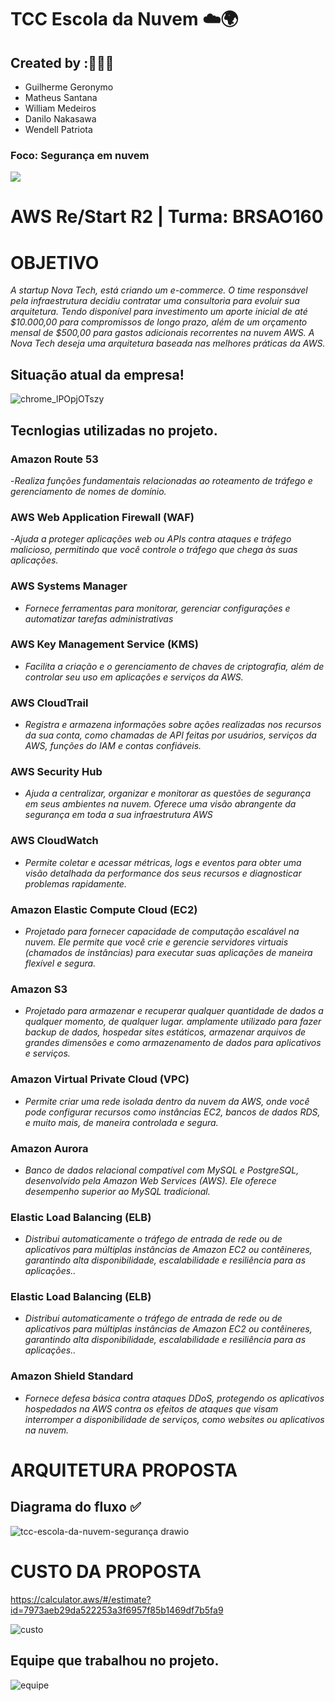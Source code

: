 # TCC Escola da Nuvem ☁️🌍

## Created by :🙋🏾‍♂️

- Guilherme Geronymo
- Matheus Santana
- William Medeiros
- Danilo Nakasawa
- Wendell Patriota

### Foco: Segurança em nuvem

<img src="https://img.shields.io/badge/Amazon_AWS-FF9900?style=for-the-badge&logo=amazonaws&logoColor=white"/>

# AWS Re/Start R2 | Turma: BRSAO160

# OBJETIVO

_A startup Nova Tech, está criando um e-commerce. O time responsável pela infraestrutura decidiu contratar uma consultoria para evoluir sua arquitetura. Tendo disponível para investimento um aporte inicial de até $10.000,00 para compromissos de longo prazo, além de um orçamento mensal de $500,00 para gastos adicionais recorrentes na nuvem AWS. A Nova Tech deseja uma arquitetura baseada nas melhores práticas da AWS._

## Situação atual da empresa!

![chrome_lPOpjOTszy](https://github.com/user-attachments/assets/3fb9f091-9a17-4451-a0e4-4c1563621720)

## Tecnlogias utilizadas no projeto.

### Amazon Route 53
-_Realiza funções fundamentais relacionadas ao roteamento de tráfego e gerenciamento de nomes de domínio._

### AWS Web Application Firewall (WAF)
-_Ajuda a proteger aplicações web ou APIs contra ataques e tráfego malicioso, permitindo que você controle o tráfego que chega às suas aplicações._

### AWS Systems Manager
- _Fornece ferramentas para monitorar, gerenciar configurações e automatizar tarefas administrativas_

### AWS Key Management Service (KMS)
- _Facilita a criação e o gerenciamento de chaves de criptografia, além de controlar seu uso em aplicações e serviços da AWS._

### AWS CloudTrail
- _Registra e armazena informações sobre ações realizadas nos recursos da sua conta, como chamadas de API feitas por usuários, serviços da AWS, funções do IAM e contas confiáveis._

### AWS Security Hub
- _Ajuda a centralizar, organizar e monitorar as questões de segurança em seus ambientes na nuvem. Oferece uma visão abrangente da 
segurança em toda a sua infraestrutura AWS_

### AWS CloudWatch
- _Permite coletar e acessar métricas, logs e eventos para obter uma visão detalhada da performance dos seus recursos e diagnosticar problemas rapidamente._

### Amazon Elastic Compute Cloud (EC2)
- _Projetado para fornecer capacidade de computação escalável na nuvem. Ele permite que você crie e gerencie servidores virtuais (chamados de instâncias) para executar suas aplicações de maneira flexível e segura._

### Amazon S3
- _Projetado para armazenar e recuperar 
qualquer quantidade de dados a qualquer momento, de qualquer lugar. amplamente 
utilizado para fazer backup de dados, hospedar sites estáticos, armazenar arquivos de grandes dimensões e como armazenamento de dados para aplicativos e serviços._

### Amazon Virtual Private Cloud (VPC)
- _Permite criar uma rede isolada dentro da nuvem da AWS, onde você pode configurar recursos como instâncias EC2, bancos de dados RDS, e muito mais, de maneira controlada e segura._

### Amazon Aurora
- _Banco de dados relacional compatível com MySQL e PostgreSQL, desenvolvido pela Amazon Web Services (AWS). Ele oferece desempenho superior ao MySQL tradicional._

### Elastic Load Balancing (ELB)
- _Distribui automaticamente o tráfego de entrada de rede ou de aplicativos para múltiplas instâncias de Amazon EC2 ou contêineres, garantindo alta disponibilidade, escalabilidade e resiliência para as aplicações.._

### Elastic Load Balancing (ELB)
- _Distribui automaticamente o tráfego de entrada de rede ou de aplicativos para múltiplas instâncias de Amazon EC2 ou contêineres, garantindo alta disponibilidade, escalabilidade e resiliência para as aplicações.._

### Amazon Shield Standard
- _Fornece defesa básica contra ataques DDoS, protegendo os aplicativos hospedados na AWS contra os efeitos de ataques que visam interromper a disponibilidade de serviços, como websites ou aplicativos na nuvem._

# ARQUITETURA PROPOSTA

## Diagrama do fluxo ✅

![tcc-escola-da-nuvem-segurança drawio](https://github.com/user-attachments/assets/0d05d583-2065-4cda-a09e-8b1e384746a9)

# CUSTO DA PROPOSTA

https://calculator.aws/#/estimate?id=7973aeb29da522253a3f6957f85b1469df7b5fa9

![custo](https://github.com/user-attachments/assets/905d53fc-7b4e-482d-aca6-4f0509b6dedd)

## Equipe que trabalhou no projeto.
![equipe](https://github.com/user-attachments/assets/1ffd5895-9820-43d3-85b0-2441ffbe4544)

